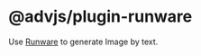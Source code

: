 # @advjs/plugin-runware

Use [Runware](https://runware.ai/docs/en/libraries/javascript) to generate Image by text.

